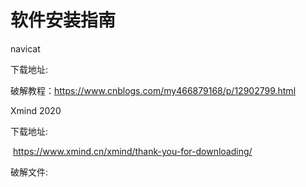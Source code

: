 # 软件安装指南

navicat

下载地址:

破解教程：https://www.cnblogs.com/my466879168/p/12902799.html



Xmind 2020

下载地址: 

​	https://www.xmind.cn/xmind/thank-you-for-downloading/

破解文件: 

​	